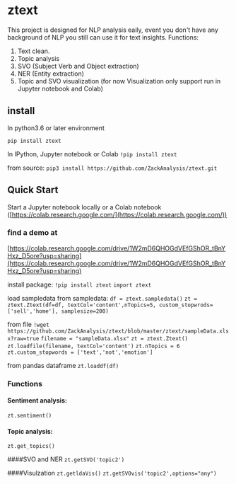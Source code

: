 # ztext

This project is designed for NLP analysis eaily, event you don't have any background of NLP you still can use it for text insights.
Functions:
  1. Text clean.
  2. Topic analysis
  3. SVO (Subject Verb and Object extraction)
  4. NER (Entity extraction)
  5. Topic and SVO visualization (for now Visualization only support run in Jupyter notebook and Colab)

## install

In python3.6 or later environment

`pip install ztext`

In IPython, Jupyter notebook or Colab
`!pip install ztext`

from source:
`pip3 install https://github.com/ZackAnalysis/ztext.git`

## Quick Start

Start a Jupyter notebook locally or a Colab notebook ([https://colab.research.google.com/](https://colab.research.google.com/))

### find a demo at
[https://colab.research.google.com/drive/1W2mD6QHOGdVEfGShOR_tBnYHxz_D5ore?usp=sharing](https://colab.research.google.com/drive/1W2mD6QHOGdVEfGShOR_tBnYHxz_D5ore?usp=sharing)

install package:
`!pip install ztext`
`import ztext`

load sampledata
from sampledata:
`df = ztext.sampledata()`
`zt = ztext.Ztext(df=df, textCol='content',nTopics=5, custom_stopwrods=['sell','home'], samplesize=200)`

from file 
`!wget https://github.com/ZackAnalysis/ztext/blob/master/ztext/sampleData.xlsx?raw=true`
`filename = "sampleData.xlsx"`
`zt = ztext.Ztext()`
`zt.loadfile(filename, textCol='content')`
`zt.nTopics = 6`
`zt.custom_stopwords = ['text','not','emotion']`

from pandas dataframe
`zt.loaddf(df)`

### Functions

#### Sentiment analysis:
`zt.sentiment()`

#### Topic analysis:
`zt.get_topics()`

####SVO and NER
`zt.getSVO('topic2')`

####Visulzation
`zt.getldaVis()`
`zt.getSVOvis('topic2',options="any")`








